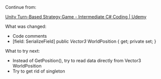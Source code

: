 Continue from:

[Unity Turn-Based Strategy Game - Intermediate C# Coding | Udemy](https://www.udemy.com/course/unity-turn-based-strategy/learn/lecture/32672016#overview)



What was changed:

* Code comments
* [field: SerializeField] public *Vector3* WorldPosition { get; private set; }



What to try next:

* Instead of GetPosition(), try to read data directly from Vector3 WorldPosition
* Try to get rid of singleton